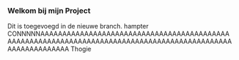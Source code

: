 ### Welkom bij mijn Project
 
Dit is toegevoegd in de nieuwe branch.
hampter
CONNNNNAAAAAAAAAAAAAAAAAAAAAAAAAAAAAAAAAAAAAAAAAAAAAAAAAAAAAAAAAAAAAAAAAAAAAAAAAAAAAAAAAAAAAAAAAAAAAAAAAAAAAAAAAAAA
Thogie
